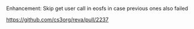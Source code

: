 Enhancement: Skip get user call in eosfs in case previous ones also failed

https://github.com/cs3org/reva/pull/2237